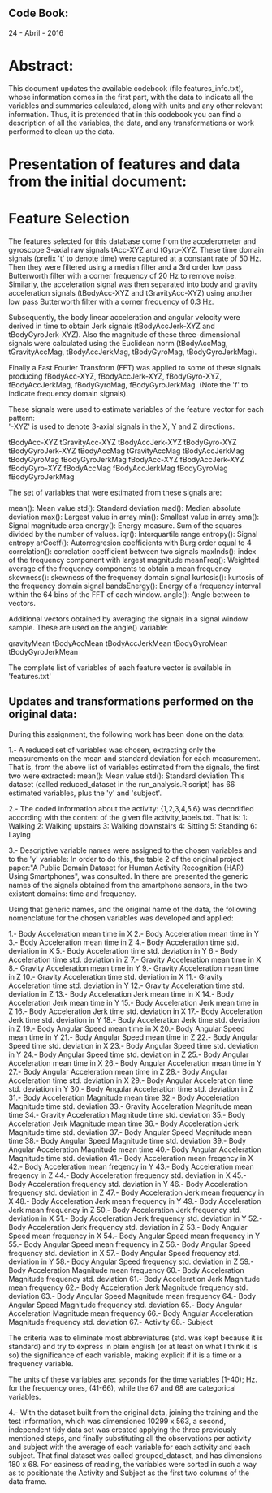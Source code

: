 ## Code Book:
24 - Abril - 2016

# Abstract:
This document updates the available codebook (file features_info.txt), whose information comes in the first part, with the data to indicate all the variables and summaries calculated, along with units and any other relevant information.
Thus, it is pretended that in this codebook you can find a description of all the variables, the data, and any transformations or work performed to clean up the data.

# Presentation of features and data from the initial document:

Feature Selection 
=================

The features selected for this database come from the accelerometer and gyroscope 3-axial raw signals tAcc-XYZ and tGyro-XYZ. These time domain signals (prefix 't' to denote time) were captured at a constant rate of 50 Hz. Then they were filtered using a median filter and a 3rd order low pass Butterworth filter with a corner frequency of 20 Hz to remove noise. Similarly, the acceleration signal was then separated into body and gravity acceleration signals (tBodyAcc-XYZ and tGravityAcc-XYZ) using another low pass Butterworth filter with a corner frequency of 0.3 Hz. 

Subsequently, the body linear acceleration and angular velocity were derived in time to obtain Jerk signals (tBodyAccJerk-XYZ and tBodyGyroJerk-XYZ). Also the magnitude of these three-dimensional signals were calculated using the Euclidean norm (tBodyAccMag, tGravityAccMag, tBodyAccJerkMag, tBodyGyroMag, tBodyGyroJerkMag). 

Finally a Fast Fourier Transform (FFT) was applied to some of these signals producing fBodyAcc-XYZ, fBodyAccJerk-XYZ, fBodyGyro-XYZ, fBodyAccJerkMag, fBodyGyroMag, fBodyGyroJerkMag. (Note the 'f' to indicate frequency domain signals). 

These signals were used to estimate variables of the feature vector for each pattern:  
'-XYZ' is used to denote 3-axial signals in the X, Y and Z directions.

tBodyAcc-XYZ
tGravityAcc-XYZ
tBodyAccJerk-XYZ
tBodyGyro-XYZ
tBodyGyroJerk-XYZ
tBodyAccMag
tGravityAccMag
tBodyAccJerkMag
tBodyGyroMag
tBodyGyroJerkMag
fBodyAcc-XYZ
fBodyAccJerk-XYZ
fBodyGyro-XYZ
fBodyAccMag
fBodyAccJerkMag
fBodyGyroMag
fBodyGyroJerkMag

The set of variables that were estimated from these signals are: 

mean(): Mean value
std(): Standard deviation
mad(): Median absolute deviation 
max(): Largest value in array
min(): Smallest value in array
sma(): Signal magnitude area
energy(): Energy measure. Sum of the squares divided by the number of values. 
iqr(): Interquartile range 
entropy(): Signal entropy
arCoeff(): Autorregresion coefficients with Burg order equal to 4
correlation(): correlation coefficient between two signals
maxInds(): index of the frequency component with largest magnitude
meanFreq(): Weighted average of the frequency components to obtain a mean frequency
skewness(): skewness of the frequency domain signal 
kurtosis(): kurtosis of the frequency domain signal 
bandsEnergy(): Energy of a frequency interval within the 64 bins of the FFT of each window.
angle(): Angle between to vectors.

Additional vectors obtained by averaging the signals in a signal window sample. These are used on the angle() variable:

gravityMean
tBodyAccMean
tBodyAccJerkMean
tBodyGyroMean
tBodyGyroJerkMean

The complete list of variables of each feature vector is available in 'features.txt'

## Updates and transformations performed on the original data:

During this assignment, the following work has been done on the data:

1.- A reduced set of variables was chosen, extracting only the measurements on the mean and standard deviation for each measurement. That is, from the above list of variables estimated from the signals, the first two were extracted:
mean(): Mean value
std(): Standard deviation
This dataset (called reduced\_dataset in the run_analysis.R script) has 66 estimated variables, plus the 'y' and 'subject'.

2.- The coded information about the activity: {1,2,3,4,5,6} was decodified according with the content of the given file activity\_labels.txt. That is: 
1: Walking
2: Walking upstairs
3: Walking downstairs
4: Sitting
5: Standing
6: Laying

3.- Descriptive variable names were assigned to the chosen variables and to the 'y' variable:
In order to do this, the table 2 of the original project paper:"A Public Domain Dataset for Human Activity Recognition (HAR) Using Smartphones", was consulted. In there are presented the generic names of the signals obtained from the smartphone sensors, in the two existent domains: time and frequency.

Using that generic names, and the original name of the data, the following nomenclature for the chosen variables was developed and applied:

 1.- Body Acceleration mean time in X
 2.- Body Acceleration mean time in Y
 3.- Body Acceleration mean time in Z
 4.- Body Acceleration time std. deviation in X
 5.- Body Acceleration time std. deviation in Y
 6.- Body Acceleration time std. deviation in Z
 7.- Gravity Acceleration mean time in X
 8.- Gravity Acceleration mean time in Y
 9.- Gravity Acceleration mean time in Z
10.- Gravity Acceleration time std. deviation in X
11.- Gravity Acceleration time std. deviation in Y
12.- Gravity Acceleration time std. deviation in Z
13.- Body Acceleration Jerk mean time in X
14.- Body Acceleration Jerk mean time in Y
15.- Body Acceleration Jerk mean time in Z
16.- Body Acceleration Jerk time std. deviation in X
17.- Body Acceleration Jerk time std. deviation in Y
18.- Body Acceleration Jerk time std. deviation in Z
19.- Body Angular Speed mean time in X
20.- Body Angular Speed mean time in Y
21.- Body Angular Speed mean time in Z
22.- Body Angular Speed time std. deviation in X
23.- Body Angular Speed time std. deviation in Y
24.- Body Angular Speed time std. deviation in Z
25.- Body Angular Acceleration mean time in X
26.- Body Angular Acceleration mean time in Y
27.- Body Angular Acceleration mean time in Z
28.- Body Angular Acceleration time std. deviation in X
29.- Body Angular Acceleration time std. deviation in Y
30.- Body Angular Acceleration time std. deviation in Z
31.- Body Acceleration Magnitude mean time
32.- Body Acceleration Magnitude time std. deviation
33.- Gravity Acceleration Magnitude mean time
34.- Gravity Acceleration Magnitude time std. deviation
35.- Body Acceleration Jerk Magnitude mean time
36.- Body Acceleration Jerk Magnitude time std. deviation
37.- Body Angular Speed Magnitude mean time
38.- Body Angular Speed Magnitude time std. deviation
39.- Body Angular Acceleration Magnitude mean time
40.- Body Angular Acceleration Magnitude time std. deviation
41.- Body Acceleration mean freqency in X
42.- Body Acceleration mean freqency in Y
43.- Body Acceleration mean freqency in Z
44.- Body Acceleration frequency std. deviation in X
45.- Body Acceleration frequency std. deviation in Y
46.- Body Acceleration frequency std. deviation in Z
47.- Body Acceleration Jerk mean frequency in X
48.- Body Acceleration Jerk mean frequency in Y
49.- Body Acceleration Jerk mean frequency in Z
50.- Body Acceleration Jerk frequency std. deviation in X
51.- Body Acceleration Jerk frequency std. deviation in Y
52.- Body Acceleration Jerk frequency std. deviation in Z
53.- Body Angular Speed mean frequency in X
54.- Body Angular Speed mean frequency in Y
55.- Body Angular Speed mean frequency in Z
56.- Body Angular Speed frequency std. deviation in X
57.- Body Angular Speed frequency std. deviation in Y
58.- Body Angular Speed frequency std. deviation in Z
59.- Body Acceleration Magnitude mean frequency
60.- Body Acceleration Magnitude frequency std. deviation
61.- Body Acceleration Jerk Magnitude mean frequency
62.- Body Acceleration Jerk Magnitude frequency std. deviation
63.- Body Angular Speed Magnitude mean frequency
64.- Body Angular Speed Magnitude frequency std. deviation
65.- Body Angular Acceleration Magnitude mean frequency
66.- Body Angular Acceleration Magnitude frequency std. deviation
67.- Activity
68.- Subject

The criteria was to eliminate most abbreviatures (std. was kept because it is standard) and try to express in plain english (or at least on what I think it is so) the significance of each variable, making explicit if it is a time or a frequency variable.

The units of these variables are: seconds for the time variables (1-40); Hz. for the frequency ones, (41-66), while the 67 and 68 are categorical variables.

4.- With the dataset built from the original data, joining the training and the test information, which was dimensioned 10299 x 563, a second, independent tidy data set was created applying the
three previously mentioned steps, and finally substituting all the observations per activity and subject with the average of each variable for each activity and each subject. That final dataset was called grouped\_dataset, and has dimensions 180 x 68. 
For easiness of reading, the variables were sorted in such a way as to positionate the Activity and Subject as the first two columns of the data frame. 


